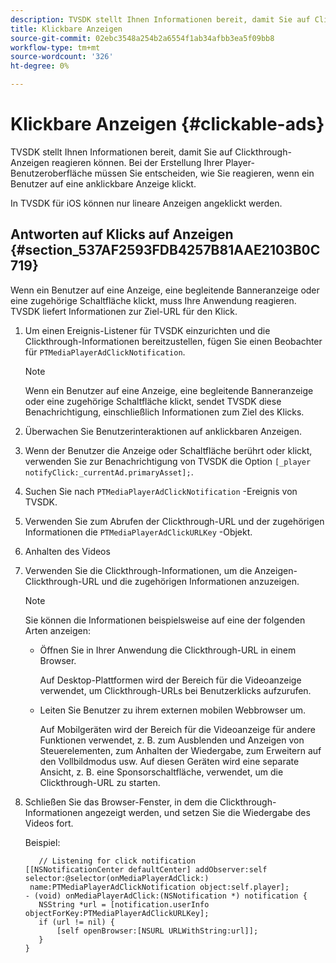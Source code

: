 ```yaml
---
description: TVSDK stellt Ihnen Informationen bereit, damit Sie auf Clickthrough-Anzeigen reagieren können. Bei der Erstellung Ihrer Player-Benutzeroberfläche müssen Sie entscheiden, wie Sie reagieren, wenn ein Benutzer auf eine anklickbare Anzeige klickt.
title: Klickbare Anzeigen
source-git-commit: 02ebc3548a254b2a6554f1ab34afbb3ea5f09bb8
workflow-type: tm+mt
source-wordcount: '326'
ht-degree: 0%

---
```


# Klickbare Anzeigen {#clickable-ads}

TVSDK stellt Ihnen Informationen bereit, damit Sie auf Clickthrough-Anzeigen reagieren können. Bei der Erstellung Ihrer Player-Benutzeroberfläche müssen Sie entscheiden, wie Sie reagieren, wenn ein Benutzer auf eine anklickbare Anzeige klickt.

In TVSDK für iOS können nur lineare Anzeigen angeklickt werden.

## Antworten auf Klicks auf Anzeigen {#section_537AF2593FDB4257B81AAE2103B0C719}

Wenn ein Benutzer auf eine Anzeige, eine begleitende Banneranzeige oder eine zugehörige Schaltfläche klickt, muss Ihre Anwendung reagieren. TVSDK liefert Informationen zur Ziel-URL für den Klick.

1. Um einen Ereignis-Listener für TVSDK einzurichten und die Clickthrough-Informationen bereitzustellen, fügen Sie einen Beobachter für `PTMediaPlayerAdClickNotification`.

   >[!NOTE]
   >
   >Wenn ein Benutzer auf eine Anzeige, eine begleitende Banneranzeige oder eine zugehörige Schaltfläche klickt, sendet TVSDK diese Benachrichtigung, einschließlich Informationen zum Ziel des Klicks.

1. Überwachen Sie Benutzerinteraktionen auf anklickbaren Anzeigen.
1. Wenn der Benutzer die Anzeige oder Schaltfläche berührt oder klickt, verwenden Sie zur Benachrichtigung von TVSDK die Option `[_player notifyClick:_currentAd.primaryAsset];`.
1. Suchen Sie nach `PTMediaPlayerAdClickNotification` -Ereignis von TVSDK.
1. Verwenden Sie zum Abrufen der Clickthrough-URL und der zugehörigen Informationen die `PTMediaPlayerAdClickURLKey` -Objekt.
1. Anhalten des Videos
1. Verwenden Sie die Clickthrough-Informationen, um die Anzeigen-Clickthrough-URL und die zugehörigen Informationen anzuzeigen.

   >[!NOTE]
   >
   >Sie können die Informationen beispielsweise auf eine der folgenden Arten anzeigen:

   * Öffnen Sie in Ihrer Anwendung die Clickthrough-URL in einem Browser.

     Auf Desktop-Plattformen wird der Bereich für die Videoanzeige verwendet, um Clickthrough-URLs bei Benutzerklicks aufzurufen.
   * Leiten Sie Benutzer zu ihrem externen mobilen Webbrowser um.

     Auf Mobilgeräten wird der Bereich für die Videoanzeige für andere Funktionen verwendet, z. B. zum Ausblenden und Anzeigen von Steuerelementen, zum Anhalten der Wiedergabe, zum Erweitern auf den Vollbildmodus usw. Auf diesen Geräten wird eine separate Ansicht, z. B. eine Sponsorschaltfläche, verwendet, um die Clickthrough-URL zu starten.

1. Schließen Sie das Browser-Fenster, in dem die Clickthrough-Informationen angezeigt werden, und setzen Sie die Wiedergabe des Videos fort.

   Beispiel:

   ```
      // Listening for click notification  
   [[NSNotificationCenter defaultCenter] addObserver:self selector:@selector(onMediaPlayerAdClick:)  
    name:PTMediaPlayerAdClickNotification object:self.player]; 
   - (void) onMediaPlayerAdClick:(NSNotification *) notification { 
      NSString *url = [notification.userInfo objectForKey:PTMediaPlayerAdClickURLKey];  
      if (url != nil) { 
          [self openBrowser:[NSURL URLWithString:url]]; 
      } 
   } 
   ```
